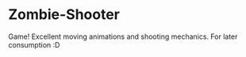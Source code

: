 # Zombie-Shooter
Game! Excellent moving animations and shooting mechanics. For later consumption :D
